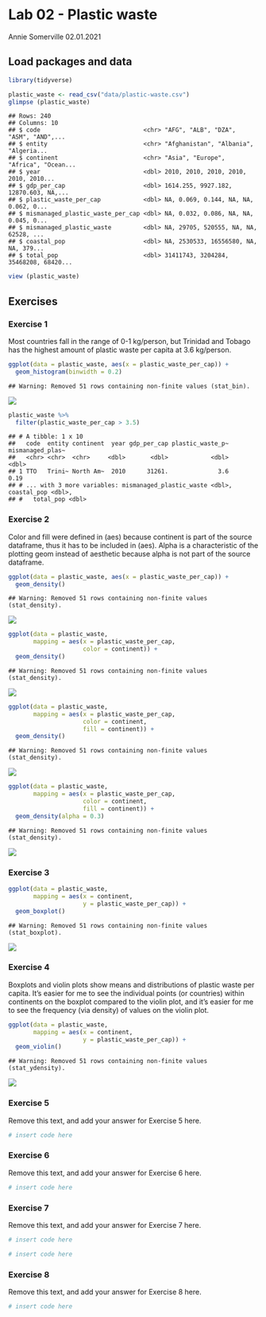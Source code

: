 Lab 02 - Plastic waste
================
Annie Somerville
02.01.2021

## Load packages and data

``` r
library(tidyverse) 
```

``` r
plastic_waste <- read_csv("data/plastic-waste.csv")
glimpse (plastic_waste)
```

    ## Rows: 240
    ## Columns: 10
    ## $ code                             <chr> "AFG", "ALB", "DZA", "ASM", "AND",...
    ## $ entity                           <chr> "Afghanistan", "Albania", "Algeria...
    ## $ continent                        <chr> "Asia", "Europe", "Africa", "Ocean...
    ## $ year                             <dbl> 2010, 2010, 2010, 2010, 2010, 2010...
    ## $ gdp_per_cap                      <dbl> 1614.255, 9927.182, 12870.603, NA,...
    ## $ plastic_waste_per_cap            <dbl> NA, 0.069, 0.144, NA, NA, 0.062, 0...
    ## $ mismanaged_plastic_waste_per_cap <dbl> NA, 0.032, 0.086, NA, NA, 0.045, 0...
    ## $ mismanaged_plastic_waste         <dbl> NA, 29705, 520555, NA, NA, 62528, ...
    ## $ coastal_pop                      <dbl> NA, 2530533, 16556580, NA, NA, 379...
    ## $ total_pop                        <dbl> 31411743, 3204284, 35468208, 68420...

``` r
view (plastic_waste)
```

## Exercises

### Exercise 1

Most countries fall in the range of 0-1 kg/person, but Trinidad and
Tobago has the highest amount of plastic waste per capita at 3.6
kg/person.

``` r
ggplot(data = plastic_waste, aes(x = plastic_waste_per_cap)) +
  geom_histogram(binwidth = 0.2)
```

    ## Warning: Removed 51 rows containing non-finite values (stat_bin).

![](lab-02_files/figure-gfm/plastic-waste-continent-1.png)<!-- -->

``` r
plastic_waste %>%
  filter(plastic_waste_per_cap > 3.5)
```

    ## # A tibble: 1 x 10
    ##   code  entity continent  year gdp_per_cap plastic_waste_p~ mismanaged_plas~
    ##   <chr> <chr>  <chr>     <dbl>       <dbl>            <dbl>            <dbl>
    ## 1 TTO   Trini~ North Am~  2010      31261.              3.6             0.19
    ## # ... with 3 more variables: mismanaged_plastic_waste <dbl>, coastal_pop <dbl>,
    ## #   total_pop <dbl>

### Exercise 2

Color and fill were defined in (aes) because continent is part of the
source dataframe, thus it has to be included in (aes). Alpha is a
characteristic of the plotting geom instead of aesthetic because alpha
is not part of the source dataframe.

``` r
ggplot(data = plastic_waste, aes(x = plastic_waste_per_cap)) +
  geom_density()
```

    ## Warning: Removed 51 rows containing non-finite values (stat_density).

![](lab-02_files/figure-gfm/plastic-waste-density-1.png)<!-- -->

``` r
ggplot(data = plastic_waste, 
       mapping = aes(x = plastic_waste_per_cap, 
                     color = continent)) +
  geom_density()
```

    ## Warning: Removed 51 rows containing non-finite values (stat_density).

![](lab-02_files/figure-gfm/plastic-waste-density-2.png)<!-- -->

``` r
ggplot(data = plastic_waste, 
       mapping = aes(x = plastic_waste_per_cap, 
                     color = continent, 
                     fill = continent)) +
  geom_density()
```

    ## Warning: Removed 51 rows containing non-finite values (stat_density).

![](lab-02_files/figure-gfm/plastic-waste-density-3.png)<!-- -->

``` r
ggplot(data = plastic_waste, 
       mapping = aes(x = plastic_waste_per_cap, 
                     color = continent, 
                     fill = continent)) +
  geom_density(alpha = 0.3)
```

    ## Warning: Removed 51 rows containing non-finite values (stat_density).

![](lab-02_files/figure-gfm/plastic-waste-density-4.png)<!-- -->

### Exercise 3

``` r
ggplot(data = plastic_waste, 
       mapping = aes(x = continent, 
                     y = plastic_waste_per_cap)) +
  geom_boxplot()
```

    ## Warning: Removed 51 rows containing non-finite values (stat_boxplot).

![](lab-02_files/figure-gfm/plastic-waste-boxplot-1.png)<!-- -->

### Exercise 4

Boxplots and violin plots show means and distributions of plastic waste
per capita. It’s easier for me to see the individual points (or
countries) within continents on the boxplot compared to the violin plot,
and it’s easier for me to see the frequency (via density) of values on
the violin plot.

``` r
ggplot(data = plastic_waste, 
       mapping = aes(x = continent, 
                     y = plastic_waste_per_cap)) +
  geom_violin()
```

    ## Warning: Removed 51 rows containing non-finite values (stat_ydensity).

![](lab-02_files/figure-gfm/plastic-waste-violin-1.png)<!-- -->

### Exercise 5

Remove this text, and add your answer for Exercise 5 here.

``` r
# insert code here
```

### Exercise 6

Remove this text, and add your answer for Exercise 6 here.

``` r
# insert code here
```

### Exercise 7

Remove this text, and add your answer for Exercise 7 here.

``` r
# insert code here
```

``` r
# insert code here
```

### Exercise 8

Remove this text, and add your answer for Exercise 8 here.

``` r
# insert code here
```
